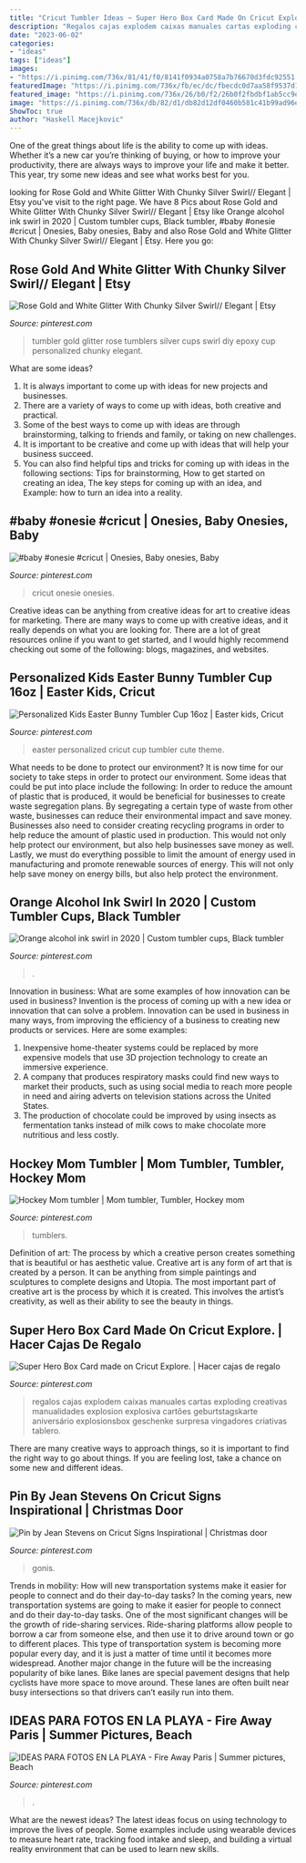 ```yaml
---
title: "Cricut Tumbler Ideas ~ Super Hero Box Card Made On Cricut Explore."
description: "Regalos cajas explodem caixas manuales cartas exploding creativas manualidades explosion explosiva cartões geburtstagskarte aniversário explosionsbox geschenke surpresa vingadores criativas tablero"
date: "2023-06-02"
categories:
- "ideas"
tags: ["ideas"]
images:
- "https://i.pinimg.com/736x/81/41/f0/8141f0934a0758a7b76670d3fdc92551.jpg"
featuredImage: "https://i.pinimg.com/736x/fb/ec/dc/fbecdc0d7aa58f9537d1620e9941e5af--baby-onesie-cricut.jpg"
featured_image: "https://i.pinimg.com/736x/26/b0/f2/26b0f2fbdbf1ab5cc9e7d87fd6d73d5c.jpg"
image: "https://i.pinimg.com/736x/db/82/d1/db82d12df0460b581c41b99ad96e6b72.jpg"
ShowToc: true
author: "Haskell Macejkovic"
---
```



One of the great things about life is the ability to come up with ideas. Whether it’s a new car you’re thinking of buying, or how to improve your productivity, there are always ways to improve your life and make it better. This year, try some new ideas and see what works best for you.

	

		
looking for Rose Gold and White Glitter With Chunky Silver Swirl// Elegant | Etsy you've visit to the right page. We have 8 Pics about Rose Gold and White Glitter With Chunky Silver Swirl// Elegant | Etsy like Orange alcohol ink swirl in 2020 | Custom tumbler cups, Black tumbler, #baby #onesie #cricut | Onesies, Baby onesies, Baby and also Rose Gold and White Glitter With Chunky Silver Swirl// Elegant | Etsy. Here you go:
		
    
## Rose Gold And White Glitter With Chunky Silver Swirl// Elegant | Etsy

<img loading=lazy src="https://i.pinimg.com/736x/31/ce/f4/31cef4b74b7ffbd349ca084da4b208fd.jpg" onerror="this.onerror=null;this.src='https://tse1.mm.bing.net/th?id=OIP.flDF69EZnNm7M_76jJ9NjAHaKu&amp;pid=15.1';" alt="Rose Gold and White Glitter With Chunky Silver Swirl// Elegant | Etsy">

_Source: pinterest.com_

>tumbler gold glitter rose tumblers silver cups swirl diy epoxy cup personalized chunky elegant. 

	

What are some ideas?
1. It is always important to come up with ideas for new projects and businesses. 
2. There are a variety of ways to come up with ideas, both creative and practical. 
3. Some of the best ways to come up with ideas are through brainstorming, talking to friends and family, or taking on new challenges. 
4. It is important to be creative and come up with ideas that will help your business succeed. 
5. You can also find helpful tips and tricks for coming up with ideas in the following sections: Tips for brainstorming, How to get started on creating an idea, The key steps for coming up with an idea, and Example: how to turn an idea into a reality.

    
## #baby #onesie #cricut | Onesies, Baby Onesies, Baby

<img loading=lazy src="https://i.pinimg.com/736x/fb/ec/dc/fbecdc0d7aa58f9537d1620e9941e5af--baby-onesie-cricut.jpg" onerror="this.onerror=null;this.src='https://tse3.mm.bing.net/th?id=OIP.suX6LQBhMoZmzrJ_2JLB9QHaJ3&amp;pid=15.1';" alt="#baby #onesie #cricut | Onesies, Baby onesies, Baby">

_Source: pinterest.com_

>cricut onesie onesies. 

	

Creative ideas can be anything from creative ideas for art to creative ideas for marketing. There are many ways to come up with creative ideas, and it really depends on what you are looking for. There are a lot of great resources online if you want to get started, and I would highly recommend checking out some of the following: blogs, magazines, and websites.

    
## Personalized Kids Easter Bunny Tumbler Cup 16oz | Easter Kids, Cricut

<img loading=lazy src="https://i.pinimg.com/736x/26/b0/f2/26b0f2fbdbf1ab5cc9e7d87fd6d73d5c.jpg" onerror="this.onerror=null;this.src='https://tse4.mm.bing.net/th?id=OIP.krIiS-2SFgOs9KUInWp71QHaIW&amp;pid=15.1';" alt="Personalized Kids Easter Bunny Tumbler Cup 16oz | Easter kids, Cricut">

_Source: pinterest.com_

>easter personalized cricut cup tumbler cute theme. 

	

What needs to be done to protect our environment?
It is now time for our society to take steps in order to protect our environment. Some ideas that could be put into place include the following:
In order to reduce the amount of plastic that is produced, it would be beneficial for businesses to create waste segregation plans. By segregating a certain type of waste from other waste, businesses can reduce their environmental impact and save money. Businesses also need to consider creating recycling programs in order to help reduce the amount of plastic used in production. This would not only help protect our environment, but also help businesses save money as well. Lastly, we must do everything possible to limit the amount of energy used in manufacturing and promote renewable sources of energy. This will not only help save money on energy bills, but also help protect the environment.

    
## Orange Alcohol Ink Swirl In 2020 | Custom Tumbler Cups, Black Tumbler

<img loading=lazy src="https://i.pinimg.com/736x/db/82/d1/db82d12df0460b581c41b99ad96e6b72.jpg" onerror="this.onerror=null;this.src='https://tse2.mm.bing.net/th?id=OIP.uVkhh5WqVka2q2XaOsxwGQHaJ3&amp;pid=15.1';" alt="Orange alcohol ink swirl in 2020 | Custom tumbler cups, Black tumbler">

_Source: pinterest.com_

>. 

	

Innovation in business: What are some examples of how innovation can be used in business?
Invention is the process of coming up with a new idea or innovation that can solve a problem. Innovation can be used in business in many ways, from improving the efficiency of a business to creating new products or services. Here are some examples: 
1. Inexpensive home-theater systems could be replaced by more expensive models that use 3D projection technology to create an immersive experience. 
2. A company that produces respiratory masks could find new ways to market their products, such as using social media to reach more people in need and airing adverts on television stations across the United States. 
3. The production of chocolate could be improved by using insects as fermentation tanks instead of milk cows to make chocolate more nutritious and less costly. 

    
## Hockey Mom Tumbler | Mom Tumbler, Tumbler, Hockey Mom

<img loading=lazy src="https://i.pinimg.com/736x/cb/46/52/cb4652a9841f3ed782ac884273ad44a3.jpg" onerror="this.onerror=null;this.src='https://tse3.mm.bing.net/th?id=OIP.t4b0wq4hjVKprh53EExzmQHaJ3&amp;pid=15.1';" alt="Hockey Mom tumbler | Mom tumbler, Tumbler, Hockey mom">

_Source: pinterest.com_

>tumblers. 

	

Definition of art: The process by which a creative person creates something that is beautiful or has aesthetic value.
Creative art is any form of art that is created by a person. It can be anything from simple paintings and sculptures to complete designs and Utopia. The most important part of creative art is the process by which it is created. This involves the artist’s creativity, as well as their ability to see the beauty in things.

    
## Super Hero Box Card Made On Cricut Explore. | Hacer Cajas De Regalo

<img loading=lazy src="https://i.pinimg.com/736x/18/75/06/187506427bc83763edc40ed37a7cb49a--cricut-explore-card-ideas.jpg" onerror="this.onerror=null;this.src='https://tse4.mm.bing.net/th?id=OIP.5rgvFDW0P2K8pPPqq8J0PAHaLH&amp;pid=15.1';" alt="Super Hero Box Card made on Cricut Explore. | Hacer cajas de regalo">

_Source: pinterest.com_

>regalos cajas explodem caixas manuales cartas exploding creativas manualidades explosion explosiva cartões geburtstagskarte aniversário explosionsbox geschenke surpresa vingadores criativas tablero. 

	

There are many creative ways to approach things, so it is important to find the right way to go about things. If you are feeling lost, take a chance on some new and different ideas.

    
## Pin By Jean Stevens On Cricut Signs Inspirational | Christmas Door

<img loading=lazy src="https://i.pinimg.com/736x/81/41/f0/8141f0934a0758a7b76670d3fdc92551.jpg" onerror="this.onerror=null;this.src='https://tse2.mm.bing.net/th?id=OIP.sSt3balPkm-foWUR1VBR7gHaJ4&amp;pid=15.1';" alt="Pin by Jean Stevens on Cricut Signs Inspirational | Christmas door">

_Source: pinterest.com_

>gonis. 

	

Trends in mobility: How will new transportation systems make it easier for people to connect and do their day-to-day tasks?
In the coming years, new transportation systems are going to make it easier for people to connect and do their day-to-day tasks. One of the most significant changes will be the growth of ride-sharing services. Ride-sharing platforms allow people to borrow a car from someone else, and then use it to drive around town or go to different places. This type of transportation system is becoming more popular every day, and it is just a matter of time until it becomes more widespread.
Another major change in the future will be the increasing popularity of bike lanes. Bike lanes are special pavement designs that help cyclists have more space to move around. These lanes are often built near busy intersections so that drivers can’t easily run into them.

    
## IDEAS PARA FOTOS EN LA PLAYA - Fire Away Paris | Summer Pictures, Beach

<img loading=lazy src="https://i.pinimg.com/736x/dd/d5/28/ddd52817ba93ce71783ebeb4c9c4db9d.jpg" onerror="this.onerror=null;this.src='https://tse4.mm.bing.net/th?id=OIP.FRSxUWEEIIHh9gh0zCUQCwHaJ6&amp;pid=15.1';" alt="IDEAS PARA FOTOS EN LA PLAYA - Fire Away Paris | Summer pictures, Beach">

_Source: pinterest.com_

>. 

	

What are the newest ideas?
The latest ideas focus on using technology to improve the lives of people. Some examples include using wearable devices to measure heart rate, tracking food intake and sleep, and building a virtual reality environment that can be used to learn new skills.

